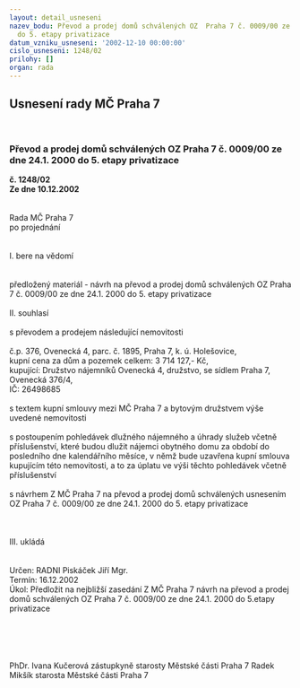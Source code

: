 ```yaml
---
layout: detail_usneseni
nazev_bodu: Převod a prodej domů schválených OZ  Praha 7 č. 0009/00 ze dne 24.1. 2000
  do 5. etapy privatizace
datum_vzniku_usneseni: '2002-12-10 00:00:00'
cislo_usneseni: 1248/02
prilohy: []
organ: rada
---
```

<div id="ucUsn_pList" class="usn">
	<span><h2>Usnesení rady MČ Praha 7 </h2>
<br></span><div class="standBody">
<span><h3>Převod a prodej domů schválených OZ  Praha 7 č. 0009/00 ze dne 24.1. 2000 do 5. etapy privatizace</h3></span><div class="center">
		<strong>č. 1248/02</strong><br>
	</div>
<div class="center">
		<strong>Ze dne 10.12.2002</strong><br><br>
	</div>
<br>Rada MČ Praha 7<br>po projednání<br><br><br>I.	bere na vědomí<br><br> <br>předložený materiál - návrh na převod a prodej domů schválených OZ Praha 7 č. 0009/00 ze dne 24.1. 2000 do 5. etapy privatizace<br><br>II.	souhlasí <br><br>s převodem a prodejem následující nemovitosti<br><br>č.p. 376, Ovenecká 4, parc. č. 1895, Praha 7, k. ú. Holešovice, <br>kupní cena za dům a pozemek celkem: 3 714 127,- Kč,<br>kupující: Družstvo nájemníků Ovenecká 4, družstvo,  se sídlem Praha 7, Ovenecká 376/4, <br>IČ: 26498685<br><br>s textem kupní smlouvy mezi MČ Praha 7 a bytovým družstvem výše uvedené nemovitosti<br><br>s postoupením pohledávek dlužného nájemného a úhrady služeb včetně příslušenství, které budou dlužit nájemci obytného domu za období do posledního dne kalendářního měsíce, v němž bude uzavřena kupní smlouva kupujícím této nemovitosti, a to za úplatu ve výši těchto pohledávek včetně příslušenství<br><br>s návrhem Z MČ Praha 7 na převod a prodej domů schválených usnesením OZ Praha 7 č. 0009/00 ze dne 24.1. 2000 do 5. etapy privatizace<br><br><br><br>III.	ukládá <br><br> <br>Určen:	RADNI Piskáček Jiří Mgr.<br>Termín: 16.12.2002<br>Úkol:	Předložit na nejbližší zasedání Z MČ Praha 7 návrh na převod a prodej domů schválených OZ Praha 7 č. 0009/00 ze dne 24.1. 2000 do 5.etapy privatizace<br> <br><br><br> <br>	<br>PhDr. Ivana Kučerová zástupkyně starosty Městské části Praha 7	 Radek Mikšík starosta Městské části Praha 7<br>	<br><br>
</div>
</div>